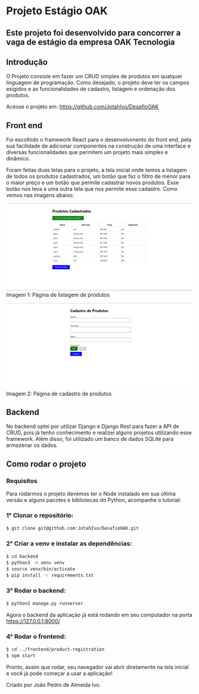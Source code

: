 # Projeto Estágio OAK 

## Este projeto foi desenvolvido para concorrer a vaga de estágio da empresa OAK Tecnologia

## Introdução

O Projeto consiste em fazer um CRUD simples de produtos em qualquer linguagem de programação. Como desejado, o projeto deve ter os campos exigidos e as funcionalidades de cadastro, listagem e ordenação dos produtos. 

Acesse o projeto em: https://github.com/JotahIvo/DesafioOAK

## Front end

Foi escolhido o framework React para o desenvolvimento do front end, pela sua facilidade de adicionar componentes na construção de uma interface e diversas funcionalidades que permitem um projeto mais simples e dinâmico.

Foram feitas duas telas para o projeto, a tela inicial onde temos a listagem de todos os produtos cadastrados, um botão que faz o filtro de menor para o maior preço e um botão que permite cadastrar novos produtos. Esse botão nos leva a uma outra tela que nos permite esse cadastro. Como vemos nas imagens abaixo:

![list](./assets/list.png)
Imagem 1: Página de listagem de produtos

![newProduct](./assets/newProduct.png)
Imagem 2: Página de cadastro de produtos

## Backend

No backend optei por utilizar Django e Django Rest para fazer a API de CRUD, pois já tenho conhecimento e realizei alguns projetos utilizando esse framework. Além disso, foi utilizado um banco de dados SQLite para armazenar os dados.

## Como rodar o projeto

### Requisitos
Para rodarmos o projeto devemos ter o Node instalado em sua última versão e alguns pacotes e bibliotecas do Python, acompanhe o tutorial:

### 1° Clonar o repositório:

```bash
$ git clone git@github.com:JotahIvo/DesafioOAK.git
```

### 2° Criar a venv e instalar as dependências:
```bash
$ cd backend
$ python3 -m venv venv
$ source venv/bin/activate
$ pip install -r requirements.txt
```

### 3° Rodar o backend:
```bash
$ python3 manage.py runserver
```

Agora o backend da aplicação já está rodando em seu computador na porta https://127.0.0.1:8000/


### 4° Rodar o frontend:
```bash
$ cd ../frontend/product-registration
$ npm start
```

Pronto, assim que rodar, seu navegador vai abrir diretamente na tela inicial e você já pode começar a usar a aplicação!

Criado por João Pedro de Almeida Ivo.
